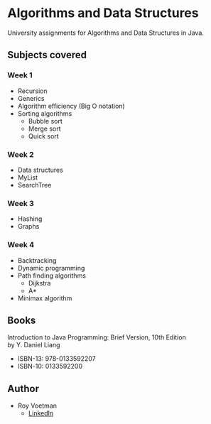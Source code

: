 # Algorithms and Data Structures
University assignments for Algorithms and Data Structures in Java.

## Subjects covered

### Week 1
* Recursion
* Generics
* Algorithm efficiency (Big O notation)
* Sorting algorithms
  * Bubble sort
  * Merge sort
  * Quick sort

### Week 2
* Data structures
* MyList
* SearchTree

### Week 3
* Hashing
* Graphs

### Week 4
* Backtracking
* Dynamic programming
* Path finding algorithms
  * Dijkstra
  * A*
* Minimax algorithm

## Books
Introduction to Java Programming: Brief Version, 10th Edition<br>
by Y. Daniel Liang
- ISBN-13: 978-0133592207
- ISBN-10: 0133592200

## Author

* Roy Voetman
    * [LinkedIn](https://www.linkedin.com/in/roy-voetman/)
